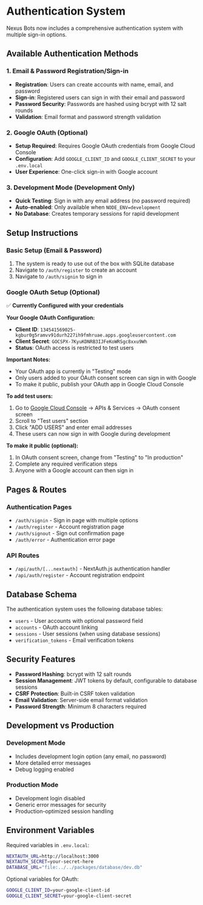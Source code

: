 # Authentication System

Nexus Bots now includes a comprehensive authentication system with multiple sign-in options.

## Available Authentication Methods

### 1. Email & Password Registration/Sign-in

- **Registration**: Users can create accounts with name, email, and password
- **Sign-in**: Registered users can sign in with their email and password
- **Password Security**: Passwords are hashed using bcrypt with 12 salt rounds
- **Validation**: Email format and password strength validation

### 2. Google OAuth (Optional)

- **Setup Required**: Requires Google OAuth credentials from Google Cloud Console
- **Configuration**: Add `GOOGLE_CLIENT_ID` and `GOOGLE_CLIENT_SECRET` to your `.env.local`
- **User Experience**: One-click sign-in with Google account

### 3. Development Mode (Development Only)

- **Quick Testing**: Sign in with any email address (no password required)
- **Auto-enabled**: Only available when `NODE_ENV=development`
- **No Database**: Creates temporary sessions for rapid development

## Setup Instructions

### Basic Setup (Email & Password)

1. The system is ready to use out of the box with SQLite database
2. Navigate to `/auth/register` to create an account
3. Navigate to `/auth/signin` to sign in

### Google OAuth Setup (Optional)

✅ **Currently Configured with your credentials**

**Your Google OAuth Configuration:**

- **Client ID**: `134541569025-kgbur0g5ramvv91durh227ih9fmhruae.apps.googleusercontent.com`
- **Client Secret**: `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`
- **Status**: OAuth access is restricted to test users

**Important Notes:**

- Your OAuth app is currently in "Testing" mode
- Only users added to your OAuth consent screen can sign in with Google
- To make it public, publish your OAuth app in Google Cloud Console

**To add test users:**

1. Go to [Google Cloud Console](https://console.cloud.google.com) → APIs & Services → OAuth consent screen
2. Scroll to "Test users" section
3. Click "ADD USERS" and enter email addresses
4. These users can now sign in with Google during development

**To make it public (optional):**

1. In OAuth consent screen, change from "Testing" to "In production"
2. Complete any required verification steps
3. Anyone with a Google account can then sign in

## Pages & Routes

### Authentication Pages

- `/auth/signin` - Sign in page with multiple options
- `/auth/register` - Account registration page
- `/auth/signout` - Sign out confirmation page
- `/auth/error` - Authentication error page

### API Routes

- `/api/auth/[...nextauth]` - NextAuth.js authentication handler
- `/api/auth/register` - Account registration endpoint

## Database Schema

The authentication system uses the following database tables:

- `users` - User accounts with optional password field
- `accounts` - OAuth account linking
- `sessions` - User sessions (when using database sessions)
- `verification_tokens` - Email verification tokens

## Security Features

- **Password Hashing**: bcrypt with 12 salt rounds
- **Session Management**: JWT tokens by default, configurable to database sessions
- **CSRF Protection**: Built-in CSRF token validation
- **Email Validation**: Server-side email format validation
- **Password Strength**: Minimum 8 characters required

## Development vs Production

### Development Mode

- Includes development login option (any email, no password)
- More detailed error messages
- Debug logging enabled

### Production Mode

- Development login disabled
- Generic error messages for security
- Production-optimized session handling

## Environment Variables

Required variables in `.env.local`:

```bash
NEXTAUTH_URL=http://localhost:3000
NEXTAUTH_SECRET=your-secret-here
DATABASE_URL="file:../../packages/database/dev.db"
```

Optional variables for OAuth:

```bash
GOOGLE_CLIENT_ID=your-google-client-id
GOOGLE_CLIENT_SECRET=your-google-client-secret
```
